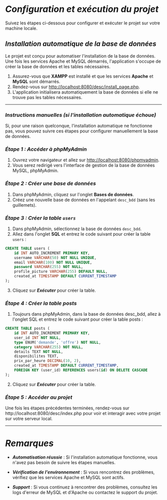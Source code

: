 # **_Configuration et exécution du projet_**

Suivez les étapes ci-dessous pour configurer et exécuter le projet sur votre machine locale.

## **_Installation automatique de la base de données_**

Le projet est conçu pour automatiser l'installation de la base de données. Une fois les services Apache et MySQL démarrés, l'application s'occupe de créer la base de données et les tables nécessaires.

1. Assurez-vous que **XAMPP** est installé et que les services **Apache** et **MySQL** sont démarrés.
2. Rendez-vous sur [http://localhost:8080/desc/install_page.php](http://localhost:8080/desc/install_page.php).
3. L'application initialisera automatiquement la base de données si elle ne trouve pas les tables nécessaires.

---

### **_Instructions manuelles (si l'installation automatique échoue)_**

Si, pour une raison quelconque, l'installation automatique ne fonctionne pas, vous pouvez suivre ces étapes pour configurer manuellement la base de données.

### **_Étape 1 : Accéder à phpMyAdmin_**

1. Ouvrez votre navigateur et allez sur [http://localhost:8080/phpmyadmin](http://localhost:8080/phpmyadmin).
2. Vous serez redirigé vers l'interface de gestion de la base de données MySQL, phpMyAdmin.

### **_Étape 2 : Créer une base de données_**

1. Dans phpMyAdmin, cliquez sur l'onglet **Bases de données**.
2. Créez une nouvelle base de données en l'appelant `desc_bdd` (sans les guillemets).

### **_Étape 3 : Créer la table `users`_**

1. Dans phpMyAdmin, sélectionnez la base de données `desc_bdd`.
2. Allez dans l'onglet **SQL** et entrez le code suivant pour créer la table `users` :

```sql
CREATE TABLE users (
    id INT AUTO_INCREMENT PRIMARY KEY,
    username VARCHAR(50) NOT NULL UNIQUE,
    email VARCHAR(100) NOT NULL UNIQUE,
    password VARCHAR(255) NOT NULL,
    profile_picture VARCHAR(255) DEFAULT NULL,
    created_at TIMESTAMP DEFAULT CURRENT_TIMESTAMP
);
```

3. Cliquez sur **_Exécuter_** pour créer la table.

### **_Étape 4 : Créer la table posts_**

1. Toujours dans phpMyAdmin, dans la base de données desc_bdd, allez à l'onglet SQL et entrez le code suivant pour créer la table posts :

```sql
CREATE TABLE posts (
    id INT AUTO_INCREMENT PRIMARY KEY,
    user_id INT NOT NULL,
    type ENUM('demande', 'offre') NOT NULL,
    category VARCHAR(255) NOT NULL,
    details TEXT NOT NULL,
    disponibilites TEXT,
    prix_par_heure DECIMAL(10, 2),
    created_at TIMESTAMP DEFAULT CURRENT_TIMESTAMP,
    FOREIGN KEY (user_id) REFERENCES users(id) ON DELETE CASCADE
);
```

2. Cliquez sur **_Exécuter_** pour créer la table.

### **_Étape 5 : Accéder au projet_**

Une fois les étapes précédentes terminées, rendez-vous sur http://localhost:8080/desc/index.php pour voir et interagir avec votre projet sur votre serveur local.

---

# **_Remarques_**

- **_Automatisation réussie_** : Si l'installation automatique fonctionne, vous n'avez pas besoin de suivre les étapes manuelles.

- **_Vérification de l'environnement_** : Si vous rencontrez des problèmes, vérifiez que les services Apache et MySQL sont actifs.

- **_Support_** : Si vous continuez à rencontrer des problèmes, consultez les logs d'erreur de MySQL et d'Apache ou contactez le support du projet.
